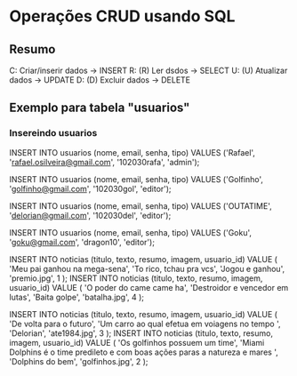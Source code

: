 # Operações CRUD usando SQL

## Resumo

C: Criar/inserir dados -> INSERT
R: (R) Ler dsdos       -> SELECT
U: (U) Atualizar dados -> UPDATE
D: (D) Excluir dados   -> DELETE

## Exemplo para tabela "usuarios"

### Insereindo usuarios

INSERT INTO usuarios (nome, email, senha, tipo)
VALUES ('Rafael', 'rafael.osilveira@gmail.com', '102030rafa', 
'admin');

INSERT INTO usuarios (nome, email, senha, tipo)
VALUES ('Golfinho', 'golfinho@gmail.com', '102030gol', 'editor');

INSERT INTO usuarios (nome, email, senha, tipo)
VALUES ('OUTATIME', 'delorian@gmail.com', '102030del', 'editor');

INSERT INTO usuarios (nome, email, senha, tipo)
VALUES ('Goku', 'goku@gmail.com', 'dragon10', 'editor');

INSERT INTO noticias (titulo, texto, resumo, imagem, usuario_id) VALUE (
 'Meu pai ganhou na mega-sena',
 'To rico, tchau pra vcs',
 'Jogou e ganhou',
 'premio.jpg',
 1
);
INSERT INTO noticias (titulo, texto, resumo, imagem, usuario_id) VALUE (
 'O poder do came came ha',
 'Destroidor e vencedor em lutas',
 'Baita golpe',
 'batalha.jpg',
 4
);

INSERT INTO noticias (titulo, texto, resumo, imagem, usuario_id) VALUE (
 'De volta para o futuro',
 'Um carro ao qual efetua em voiagens no tempo ',
 'Delorian',
 'ate1984.jpg',
 3
);
INSERT INTO noticias (titulo, texto, resumo, imagem, usuario_id) VALUE (
 'Os golfinhos possuem um time',
 'Miami Dolphins é o time predileto e com boas ações paras a natureza e mares  ',
 'Dolphins do bem',
 'golfinhos.jpg',
 2
);


